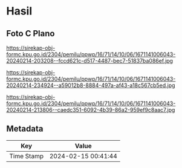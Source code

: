 # Hasil

## Foto C Plano

https://sirekap-obj-formc.kpu.go.id/2304/pemilu/ppwp/16/71/14/10/06/1671141006043-20240214-203208--fccd621c-d517-4487-bec7-51837ba086ef.jpg

https://sirekap-obj-formc.kpu.go.id/2304/pemilu/ppwp/16/71/14/10/06/1671141006043-20240214-234924--a59012b8-8884-497a-af43-a18c567cb5ed.jpg

https://sirekap-obj-formc.kpu.go.id/2304/pemilu/ppwp/16/71/14/10/06/1671141006043-20240214-213806--caedc351-6092-4b39-86a2-959ef9c8aac7.jpg


## Metadata

| Key        | Value               |
| ---------- | ------------------- |
| Time Stamp | 2024-02-15 00:41:44 |



